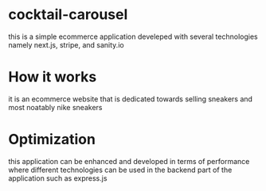 # cocktail-carousel
this is a simple ecommerce application develeped with several technologies namely next.js, stripe, and sanity.io

# How it works
it is an ecommerce website that is dedicated towards selling sneakers and most noatably nike sneakers

# Optimization 
this application can be enhanced and developed in terms of performance where different technologies can be used in the backend part of the application such as express.js 
